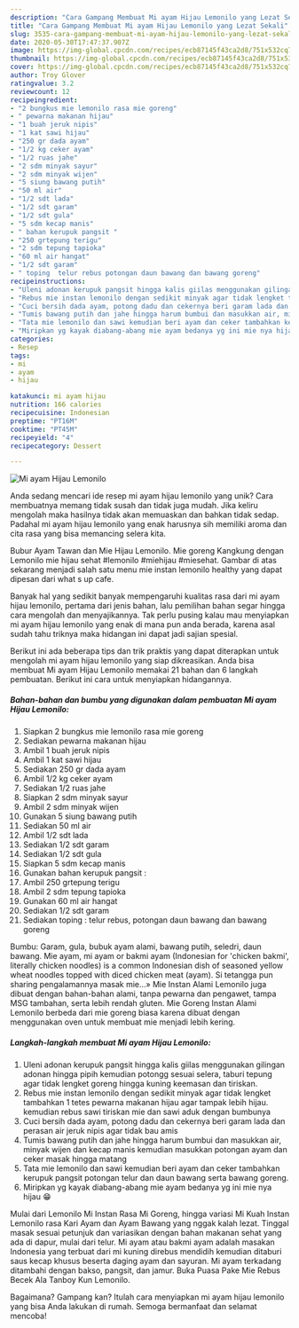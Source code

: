 ```yaml
---
description: "Cara Gampang Membuat Mi ayam Hijau Lemonilo yang Lezat Sekali"
title: "Cara Gampang Membuat Mi ayam Hijau Lemonilo yang Lezat Sekali"
slug: 3535-cara-gampang-membuat-mi-ayam-hijau-lemonilo-yang-lezat-sekali
date: 2020-05-30T17:47:37.907Z
image: https://img-global.cpcdn.com/recipes/ecb87145f43ca2d8/751x532cq70/mi-ayam-hijau-lemonilo-foto-resep-utama.jpg
thumbnail: https://img-global.cpcdn.com/recipes/ecb87145f43ca2d8/751x532cq70/mi-ayam-hijau-lemonilo-foto-resep-utama.jpg
cover: https://img-global.cpcdn.com/recipes/ecb87145f43ca2d8/751x532cq70/mi-ayam-hijau-lemonilo-foto-resep-utama.jpg
author: Troy Glover
ratingvalue: 3.2
reviewcount: 12
recipeingredient:
- "2 bungkus mie lemonilo rasa mie goreng"
- " pewarna makanan hijau"
- "1 buah jeruk nipis"
- "1 kat sawi hijau"
- "250 gr dada ayam"
- "1/2 kg ceker ayam"
- "1/2 ruas jahe"
- "2 sdm minyak sayur"
- "2 sdm minyak wijen"
- "5 siung bawang putih"
- "50 ml air"
- "1/2 sdt lada"
- "1/2 sdt garam"
- "1/2 sdt gula"
- "5 sdm kecap manis"
- " bahan kerupuk pangsit "
- "250 grtepung terigu"
- "2 sdm tepung tapioka"
- "60 ml air hangat"
- "1/2 sdt garam"
- " toping  telur rebus potongan daun bawang dan bawang goreng"
recipeinstructions:
- "Uleni adonan kerupuk pangsit hingga kalis giilas menggunakan gilingan adonan hingga pipih kemudian potongg sesuai selera, taburi tepung agar tidak lengket goreng hingga kuning keemasan dan tiriskan."
- "Rebus mie instan lemonilo dengan sedikit minyak agar tidak lengket tambahkan 1 tetes pewarna makanan hijau agar tampak lebih hijau. kemudian rebus sawi tiriskan mie dan sawi aduk dengan bumbunya"
- "Cuci bersih dada ayam, potong dadu dan cekernya beri garam lada dan perasan air jeruk nipis agar tidak bau amis"
- "Tumis bawang putih dan jahe hingga harum bumbui dan masukkan air, minyak wijen dan kecap manis kemudian masukkan potongan ayam dan ceker masak hingga matang"
- "Tata mie lemonilo dan sawi kemudian beri ayam dan ceker tambahkan kerupuk pangsit potongan telur dan daun bawang serta bawang goreng."
- "Miripkan yg kayak diabang-abang mie ayam bedanya yg ini mie nya hijau 😁"
categories:
- Resep
tags:
- mi
- ayam
- hijau

katakunci: mi ayam hijau 
nutrition: 166 calories
recipecuisine: Indonesian
preptime: "PT16M"
cooktime: "PT45M"
recipeyield: "4"
recipecategory: Dessert

---
```



![Mi ayam Hijau Lemonilo](https://img-global.cpcdn.com/recipes/ecb87145f43ca2d8/751x532cq70/mi-ayam-hijau-lemonilo-foto-resep-utama.jpg)

Anda sedang mencari ide resep mi ayam hijau lemonilo yang unik? Cara membuatnya memang tidak susah dan tidak juga mudah. Jika keliru mengolah maka hasilnya tidak akan memuaskan dan bahkan tidak sedap. Padahal mi ayam hijau lemonilo yang enak harusnya sih memiliki aroma dan cita rasa yang bisa memancing selera kita.

Bubur Ayam Tawan dan Mie Hijau Lemonilo. Mie goreng Kangkung dengan Lemonilo mie hijau sehat #lemonilo #miehijau #miesehat. Gambar di atas sekarang menjadi salah satu menu mie instan lemonilo healthy yang dapat dipesan dari what s up cafe.

Banyak hal yang sedikit banyak mempengaruhi kualitas rasa dari mi ayam hijau lemonilo, pertama dari jenis bahan, lalu pemilihan bahan segar hingga cara mengolah dan menyajikannya. Tak perlu pusing kalau mau menyiapkan mi ayam hijau lemonilo yang enak di mana pun anda berada, karena asal sudah tahu triknya maka hidangan ini dapat jadi sajian spesial.


Berikut ini ada beberapa tips dan trik praktis yang dapat diterapkan untuk mengolah mi ayam hijau lemonilo yang siap dikreasikan. Anda bisa membuat Mi ayam Hijau Lemonilo memakai 21 bahan dan 6 langkah pembuatan. Berikut ini cara untuk menyiapkan hidangannya.

<!--inarticleads1-->

##### Bahan-bahan dan bumbu yang digunakan dalam pembuatan Mi ayam Hijau Lemonilo:

1. Siapkan 2 bungkus mie lemonilo rasa mie goreng
1. Sediakan  pewarna makanan hijau
1. Ambil 1 buah jeruk nipis
1. Ambil 1 kat sawi hijau
1. Sediakan 250 gr dada ayam
1. Ambil 1/2 kg ceker ayam
1. Sediakan 1/2 ruas jahe
1. Siapkan 2 sdm minyak sayur
1. Ambil 2 sdm minyak wijen
1. Gunakan 5 siung bawang putih
1. Sediakan 50 ml air
1. Ambil 1/2 sdt lada
1. Sediakan 1/2 sdt garam
1. Sediakan 1/2 sdt gula
1. Siapkan 5 sdm kecap manis
1. Gunakan  bahan kerupuk pangsit :
1. Ambil 250 grtepung terigu
1. Ambil 2 sdm tepung tapioka
1. Gunakan 60 ml air hangat
1. Sediakan 1/2 sdt garam
1. Sediakan  toping : telur rebus, potongan daun bawang dan bawang goreng


Bumbu: Garam, gula, bubuk ayam alami, bawang putih, seledri, daun bawang. Mie ayam, mi ayam or bakmi ayam (Indonesian for &#39;chicken bakmi&#39;, literally chicken noodles) is a common Indonesian dish of seasoned yellow wheat noodles topped with diced chicken meat (ayam). Si tetangga pun sharing pengalamannya masak mie…» Mie Instan Alami Lemonilo juga dibuat dengan bahan-bahan alami, tanpa pewarna dan pengawet, tampa MSG tambahan, serta lebih rendah gluten. Mie Goreng Instan Alami Lemonilo berbeda dari mie goreng biasa karena dibuat dengan menggunakan oven untuk membuat mie menjadi lebih kering. 

<!--inarticleads2-->

##### Langkah-langkah membuat Mi ayam Hijau Lemonilo:

1. Uleni adonan kerupuk pangsit hingga kalis giilas menggunakan gilingan adonan hingga pipih kemudian potongg sesuai selera, taburi tepung agar tidak lengket goreng hingga kuning keemasan dan tiriskan.
1. Rebus mie instan lemonilo dengan sedikit minyak agar tidak lengket tambahkan 1 tetes pewarna makanan hijau agar tampak lebih hijau. kemudian rebus sawi tiriskan mie dan sawi aduk dengan bumbunya
1. Cuci bersih dada ayam, potong dadu dan cekernya beri garam lada dan perasan air jeruk nipis agar tidak bau amis
1. Tumis bawang putih dan jahe hingga harum bumbui dan masukkan air, minyak wijen dan kecap manis kemudian masukkan potongan ayam dan ceker masak hingga matang
1. Tata mie lemonilo dan sawi kemudian beri ayam dan ceker tambahkan kerupuk pangsit potongan telur dan daun bawang serta bawang goreng.
1. Miripkan yg kayak diabang-abang mie ayam bedanya yg ini mie nya hijau 😁


Mulai dari Lemonilo Mi Instan Rasa Mi Goreng, hingga variasi Mi Kuah Instan Lemonilo rasa Kari Ayam dan Ayam Bawang yang nggak kalah lezat. Tinggal masak sesuai petunjuk dan variasikan dengan bahan makanan sehat yang ada di dapur, mulai dari telur. Mi ayam atau bakmi ayam adalah masakan Indonesia yang terbuat dari mi kuning direbus mendidih kemudian ditaburi saus kecap khusus beserta daging ayam dan sayuran. Mi ayam terkadang ditambahi dengan bakso, pangsit, dan jamur. Buka Puasa Pake Mie Rebus Becek Ala Tanboy Kun Lemonilo. 

Bagaimana? Gampang kan? Itulah cara menyiapkan mi ayam hijau lemonilo yang bisa Anda lakukan di rumah. Semoga bermanfaat dan selamat mencoba!
